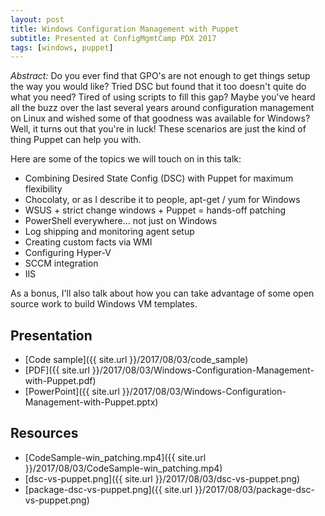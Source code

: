 ```yaml
---
layout: post
title: Windows Configuration Management with Puppet
subtitle: Presented at ConfigMgmtCamp PDX 2017
tags: [windows, puppet]
---
```


_Abstract:_ Do you ever find that GPO's are not enough to get things setup the way you would
like? Tried DSC but found that it too doesn't quite do what you need? Tired of
using scripts to fill this gap? Maybe you've heard all the buzz over the last
several years around configuration management on Linux and wished some of that
goodness was available for Windows? Well, it turns out that you're in
luck! These scenarios are just the kind of thing Puppet can help you with.

Here are some of the topics we will touch on in this talk:

* Combining Desired State Config (DSC) with Puppet for maximum flexibility
* Chocolaty, or as I describe it to people, apt-get / yum for Windows
* WSUS + strict change windows + Puppet = hands-off patching
* PowerShell everywhere... not just on Windows
* Log shipping and monitoring agent setup
* Creating custom facts via WMI
* Configuring Hyper-V
* SCCM integration
* IIS

As a bonus, I'll also talk about how you can take advantage of some open source
work to build Windows VM templates.

## Presentation

* [Code sample]({{ site.url }}/2017/08/03/code_sample)
* [PDF]({{ site.url }}/2017/08/03/Windows-Configuration-Management-with-Puppet.pdf)
* [PowerPoint]({{ site.url }}/2017/08/03/Windows-Configuration-Management-with-Puppet.pptx)

## Resources

* [CodeSample-win_patching.mp4]({{ site.url }}/2017/08/03/CodeSample-win_patching.mp4)
* [dsc-vs-puppet.png]({{ site.url }}/2017/08/03/dsc-vs-puppet.png)
* [package-dsc-vs-puppet.png]({{ site.url }}/2017/08/03/package-dsc-vs-puppet.png)
